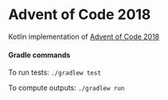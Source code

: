 # Advent of Code 2018
Kotlin implementation of [Advent of Code 2018](https://adventofcode.com/2018)

#### Gradle commands
To run tests:
`./gradlew test`

To compute outputs:
`./gradlew run`
